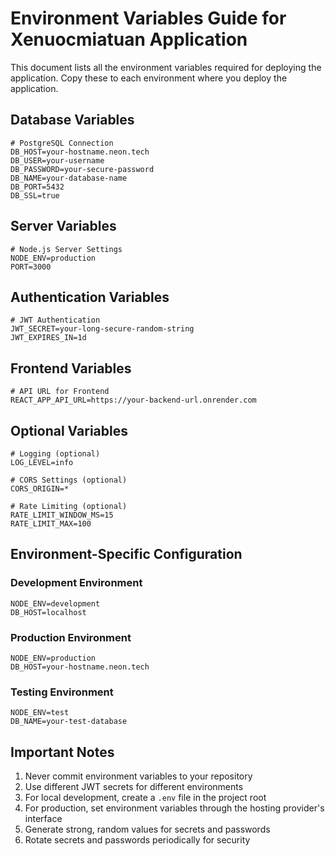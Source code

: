 # Environment Variables Guide for Xenuocmiatuan Application

This document lists all the environment variables required for deploying the application. Copy these to each environment where you deploy the application.

## Database Variables

```
# PostgreSQL Connection
DB_HOST=your-hostname.neon.tech
DB_USER=your-username
DB_PASSWORD=your-secure-password
DB_NAME=your-database-name
DB_PORT=5432
DB_SSL=true
```

## Server Variables

```
# Node.js Server Settings
NODE_ENV=production
PORT=3000
```

## Authentication Variables

```
# JWT Authentication
JWT_SECRET=your-long-secure-random-string
JWT_EXPIRES_IN=1d
```

## Frontend Variables

```
# API URL for Frontend
REACT_APP_API_URL=https://your-backend-url.onrender.com
```

## Optional Variables

```
# Logging (optional)
LOG_LEVEL=info

# CORS Settings (optional)
CORS_ORIGIN=*

# Rate Limiting (optional)
RATE_LIMIT_WINDOW_MS=15
RATE_LIMIT_MAX=100
```

## Environment-Specific Configuration

### Development Environment
```
NODE_ENV=development
DB_HOST=localhost
```

### Production Environment
```
NODE_ENV=production
DB_HOST=your-hostname.neon.tech
```

### Testing Environment
```
NODE_ENV=test
DB_NAME=your-test-database
```

## Important Notes

1. Never commit environment variables to your repository
2. Use different JWT secrets for different environments
3. For local development, create a `.env` file in the project root
4. For production, set environment variables through the hosting provider's interface
5. Generate strong, random values for secrets and passwords
6. Rotate secrets and passwords periodically for security 